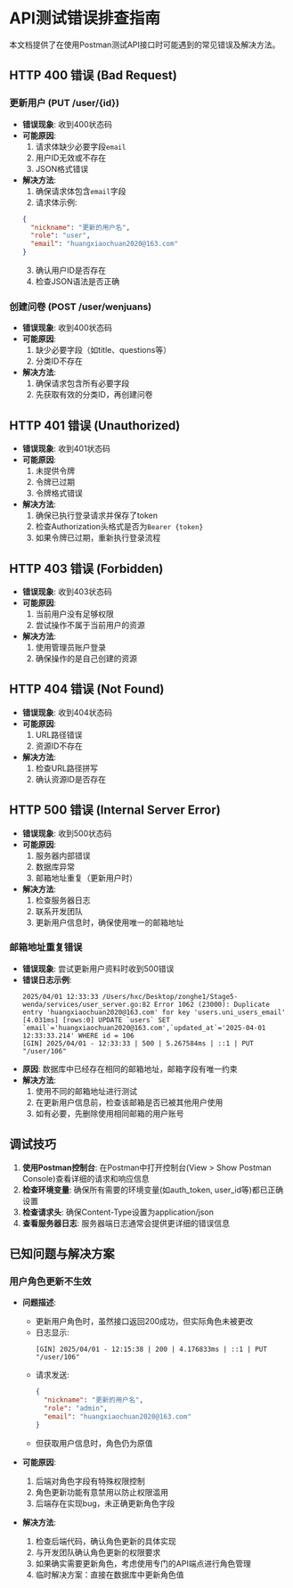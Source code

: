 # API测试错误排查指南

本文档提供了在使用Postman测试API接口时可能遇到的常见错误及解决方法。

## HTTP 400 错误 (Bad Request)

### 更新用户 (PUT /user/{id})

- **错误现象**: 收到400状态码 
- **可能原因**: 
  1. 请求体缺少必要字段`email`
  2. 用户ID无效或不存在
  3. JSON格式错误
- **解决方法**:
  1. 确保请求体包含`email`字段
  2. 请求体示例:
  ```json
  {
    "nickname": "更新的用户名",
    "role": "user",
    "email": "huangxiaochuan2020@163.com"
  }
  ```
  3. 确认用户ID是否存在
  4. 检查JSON语法是否正确

### 创建问卷 (POST /user/wenjuans)

- **错误现象**: 收到400状态码
- **可能原因**:
  1. 缺少必要字段（如title、questions等）
  2. 分类ID不存在
- **解决方法**:
  1. 确保请求包含所有必要字段
  2. 先获取有效的分类ID，再创建问卷

## HTTP 401 错误 (Unauthorized)

- **错误现象**: 收到401状态码
- **可能原因**:
  1. 未提供令牌
  2. 令牌已过期
  3. 令牌格式错误
- **解决方法**:
  1. 确保已执行登录请求并保存了token
  2. 检查Authorization头格式是否为`Bearer {token}`
  3. 如果令牌已过期，重新执行登录流程

## HTTP 403 错误 (Forbidden)

- **错误现象**: 收到403状态码
- **可能原因**:
  1. 当前用户没有足够权限
  2. 尝试操作不属于当前用户的资源
- **解决方法**:
  1. 使用管理员账户登录
  2. 确保操作的是自己创建的资源

## HTTP 404 错误 (Not Found)

- **错误现象**: 收到404状态码
- **可能原因**:
  1. URL路径错误
  2. 资源ID不存在
- **解决方法**:
  1. 检查URL路径拼写
  2. 确认资源ID是否存在

## HTTP 500 错误 (Internal Server Error)

- **错误现象**: 收到500状态码
- **可能原因**:
  1. 服务器内部错误
  2. 数据库异常
  3. 邮箱地址重复（更新用户时）
- **解决方法**:
  1. 检查服务器日志
  2. 联系开发团队
  3. 更新用户信息时，确保使用唯一的邮箱地址

### 邮箱地址重复错误

- **错误现象**: 尝试更新用户资料时收到500错误
- **错误日志示例**:
  ```
  2025/04/01 12:33:33 /Users/hxc/Desktop/zonghe1/Stage5-wenda/services/user_server.go:82 Error 1062 (23000): Duplicate entry 'huangxiaochuan2020@163.com' for key 'users.uni_users_email'
  [4.031ms] [rows:0] UPDATE `users` SET `email`='huangxiaochuan2020@163.com',`updated_at`='2025-04-01 12:33:33.214' WHERE id = 106
  [GIN] 2025/04/01 - 12:33:33 | 500 | 5.267584ms | ::1 | PUT "/user/106"
  ```
- **原因**: 数据库中已经存在相同的邮箱地址，邮箱字段有唯一约束
- **解决方法**:
  1. 使用不同的邮箱地址进行测试
  2. 在更新用户信息前，检查该邮箱是否已被其他用户使用
  3. 如有必要，先删除使用相同邮箱的用户账号

## 调试技巧

1. **使用Postman控制台**: 在Postman中打开控制台(View > Show Postman Console)查看详细的请求和响应信息
2. **检查环境变量**: 确保所有需要的环境变量(如auth_token, user_id等)都已正确设置
3. **检查请求头**: 确保Content-Type设置为application/json
4. **查看服务器日志**: 服务器端日志通常会提供更详细的错误信息

## 已知问题与解决方案

### 用户角色更新不生效

- **问题描述**: 
  - 更新用户角色时，虽然接口返回200成功，但实际角色未被更改
  - 日志显示: 
    ```
    [GIN] 2025/04/01 - 12:15:38 | 200 | 4.176833ms | ::1 | PUT "/user/106"
    ```
  - 请求发送: 
    ```json
    {
      "nickname": "更新的用户名",
      "role": "admin",
      "email": "huangxiaochuan2020@163.com"
    }
    ```
  - 但获取用户信息时，角色仍为原值

- **可能原因**:
  1. 后端对角色字段有特殊权限控制
  2. 角色更新功能有意禁用以防止权限滥用
  3. 后端存在实现bug，未正确更新角色字段

- **解决方法**:
  1. 检查后端代码，确认角色更新的具体实现
  2. 与开发团队确认角色更新的权限要求
  3. 如果确实需要更新角色，考虑使用专门的API端点进行角色管理
  4. 临时解决方案：直接在数据库中更新角色值
